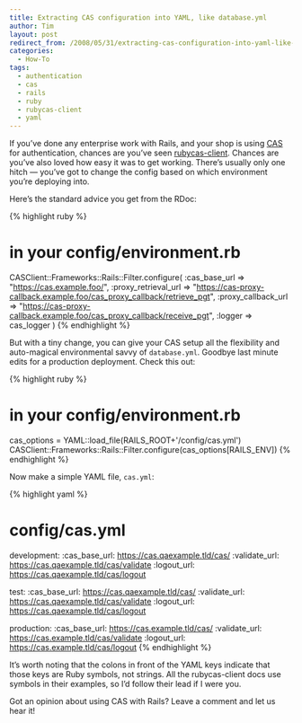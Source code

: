 ```yaml
---
title: Extracting CAS configuration into YAML, like database.yml
author: Tim
layout: post
redirect_from: /2008/05/31/extracting-cas-configuration-into-yaml-like-databaseyml/
categories:
  - How-To
tags:
  - authentication
  - cas
  - rails
  - ruby
  - rubycas-client
  - yaml
---
```

If you&#8217;ve done any enterprise work with Rails, and your shop is using [CAS][1] for authentication, chances are you&#8217;ve seen [rubycas-client][2]. Chances are you&#8217;ve also loved how easy it was to get working. There&#8217;s usually only one hitch &#8212; you&#8217;ve got to change the config based on which environment you&#8217;re deploying into.

Here&#8217;s the standard advice you get from the RDoc:

{% highlight ruby %}
# in your config/environment.rb
CASClient::Frameworks::Rails::Filter.configure(
  :cas_base_url => "https://cas.example.foo/",
  :proxy_retrieval_url => "https://cas-proxy-callback.example.foo/cas_proxy_callback/retrieve_pgt",
  :proxy_callback_url => "https://cas-proxy-callback.example.foo/cas_proxy_callback/receive_pgt",
  :logger => cas_logger
)
{% endhighlight %}


<!--more-->

But with a tiny change, you can give your CAS setup all the flexibility and auto-magical environmental savvy of `database.yml`. Goodbye last minute edits for a production deployment. Check this out:

{% highlight ruby %}
# in your config/environment.rb
cas_options = YAML::load_file(RAILS_ROOT+'/config/cas.yml')
CASClient::Frameworks::Rails::Filter.configure(cas_options[RAILS_ENV])
{% endhighlight %}

Now make a simple YAML file, `cas.yml`:

{% highlight yaml %}
# config/cas.yml
development:
    :cas_base_url: https://cas.qaexample.tld/cas/
    :validate_url: https://cas.qaexample.tld/cas/validate
    :logout_url: https://cas.qaexample.tld/cas/logout


test:
    :cas_base_url: https://cas.qaexample.tld/cas/
    :validate_url: https://cas.qaexample.tld/cas/validate
    :logout_url: https://cas.qaexample.tld/cas/logout



production:
    :cas_base_url: https://cas.example.tld/cas/
    :validate_url: https://cas.example.tld/cas/validate
    :logout_url: https://cas.example.tld/cas/logout
{% endhighlight %}

It&#8217;s worth noting that the colons in front of the YAML keys indicate that those keys are Ruby symbols, not strings.  All the rubycas-client docs use symbols in their examples, so I&#8217;d follow their lead if I were you.

Got an opinion about using CAS with Rails?  Leave a comment and let us hear it!

 [1]: http://www.ja-sig.org/products/cas/
 [2]: http://rubycas-client.rubyforge.org/
